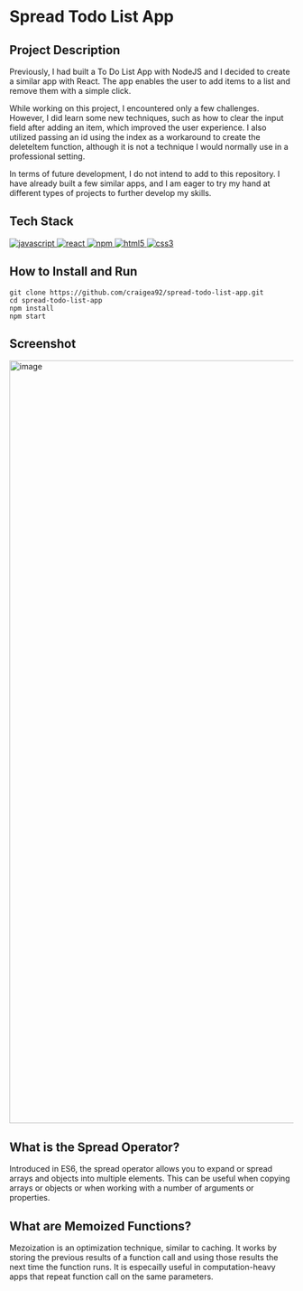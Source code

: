 # Spread Todo List App

## Project Description

Previously, I had built a To Do List App with NodeJS and I decided to create a similar app with React. The app enables the user to add items to a list and remove them with a simple click.

While working on this project, I encountered only a few challenges. However, I did learn some new techniques, such as how to clear the input field after adding an item, which improved the user experience. I also utilized passing an id using the index as a workaround to create the deleteItem function, although it is not a technique I would normally use in a professional setting.

In terms of future development, I do not intend to add to this repository. I have already built a few similar apps, and I am eager to try my hand at different types of projects to further develop my skills.

## Tech Stack
<a href="https://www.javascript.com/"> <img src="https://icongr.am/devicon/javascript-original.svg?size=40&color=currentColor" alt="javascript"/> </a>
<a href="https://reactjs.org/"> <img src="https://icongr.am/devicon/react-original.svg?size=40&color=currentColor" alt="react"/> </a>
<a href="https://www.npmjs.com/"> <img src="https://icongr.am/devicon/npm-original-wordmark.svg?size=40&color=currentColor" alt="npm"/> </a>
<a href="https://www.w3schools.com/html/"> <img src="https://icongr.am/devicon/html5-original.svg?size=40&color=8000ff" alt="html5"/> </a>
<a href="https://www.w3schools.com/css/"> <img src="https://icongr.am/devicon/css3-original.svg?size=40&color=8000ff" alt="css3"/> </a>

## How to Install and Run
```
git clone https://github.com/craigea92/spread-todo-list-app.git
cd spread-todo-list-app
npm install
npm start
```

## Screenshot

<img width="1351" alt="image" src="https://user-images.githubusercontent.com/82875984/233613455-8d7f611b-c9a6-4b6c-b223-dfbab684ae5d.png">

## What is the Spread Operator?
Introduced in ES6, the spread operator allows you to expand or spread arrays and objects into multiple elements. This can be useful when copying arrays or objects or when working with a number of arguments or properties.

## What are Memoized Functions?
Mezoization is an optimization technique, similar to caching. It works by storing the previous results of a function call and using those results the next time the function runs. It is especailly useful in computation-heavy apps that repeat function call on the same parameters.